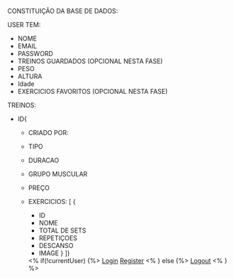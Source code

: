 CONSTITUIÇÃO DA BASE DE DADOS:

USER TEM:

- NOME
- EMAIL
- PASSWORD
- TREINOS GUARDADOS (OPCIONAL NESTA FASE)
- PESO
- ALTURA
- Idade
- EXERCICIOS FAVORITOS (OPCIONAL NESTA FASE)

TREINOS:

- ID{

  - CRIADO POR:
  - TIPO
  - DURACAO
  - GRUPO MUSCULAR
  - PREÇO
  - EXERCICIOS: [
    {

    - ID
    - NOME
    - TOTAL DE SETS
    - REPETIÇOES
    - DESCANSO
    - IMAGE
      }
      ]}

     <div class="navbar-nav ml-auto">
        <% if(!currentUser) {%>
        <a class="nav-link" href="/login">Login</a>
        <a class="nav-link" href="/register">Register</a>
        <% } else {%>
        <a class="nav-link" href="/logout">Logout</a>
        <% } %>
      </div>
